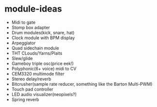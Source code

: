 # module-ideas
* Midi to gate
* Stomp box adapter
* Drum modules(kick, snare, hat)
* Clock module with BPM display
* Arpeggiator
* Quad sidechain module
* THT CLouds/Yarns/Plaits
* Slew/glide
* Gameboy triple osc(price eek!)
* Polyphonic(6+ voice) midi to CV
* CEM3320 multimode filter
* Stereo delay/reverb
* Bitcrusher(sample rate reducer, something like the Barton Multi-PWM)
* Touch pad controller
* LED audio visualizer(neopixels?)
* Spring reverb
